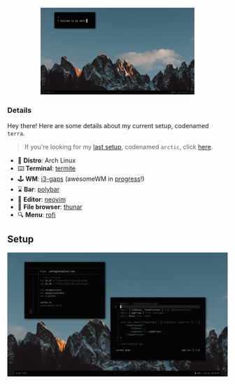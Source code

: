 <p align="center">
  <img src="./.config/img/welcome.png" width="70%" />
</p>

### Details

Hey there! Here are some details about my current setup, codenamed `terra`.

> If you're looking for my [last setup](https://www.reddit.com/r/unixporn/comments/irhskz/i3_the_arctic/), codenamed `arctic`, click [here](https://github.com/safinsingh/dots/tree/e5b8775e6ed751c2300a5a7644fea176a39b6e4f).

- 🐧 **Distro**: Arch Linux
- ⌨️ **Terminal**: [termite](https://github.com/thestinger/termite)
- 🕹️ **WM**: [i3-gaps](https://github.com/Airblader/i3) (awesomeWM in [progress](https://github.com/safinsingh/dots/tree/master/.config/awesome)!)
- ⌛ **Bar**: [polybar](https://github.com/polybar/polybar)
- 📃 **Editor**: [neovim](https://github.com/neovim/neovim)
- 💾 **File browser**: [thunar](https://wiki.archlinux.org/index.php/Thunar)
- 🔍 **Menu**: [rofi](https://github.com/davatorium/rofi)

## Setup

<img src="./.config/img/ss.png">
